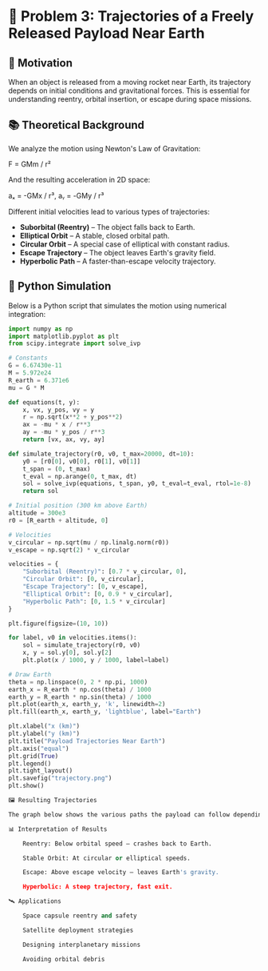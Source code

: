 # 🚀 Problem 3: Trajectories of a Freely Released Payload Near Earth

## 🎯 Motivation

When an object is released from a moving rocket near Earth, its trajectory depends on initial conditions and gravitational forces. This is essential for understanding reentry, orbital insertion, or escape during space missions.

## 📚 Theoretical Background

We analyze the motion using Newton's Law of Gravitation:

F = GMm / r²


And the resulting acceleration in 2D space:

aₓ = -GMx / r³, aᵧ = -GMy / r³


Different initial velocities lead to various types of trajectories:

- **Suborbital (Reentry)** – The object falls back to Earth.
- **Elliptical Orbit** – A stable, closed orbital path.
- **Circular Orbit** – A special case of elliptical with constant radius.
- **Escape Trajectory** – The object leaves Earth's gravity field.
- **Hyperbolic Path** – A faster-than-escape velocity trajectory.

## 🧮 Python Simulation

Below is a Python script that simulates the motion using numerical integration:

```python
import numpy as np
import matplotlib.pyplot as plt
from scipy.integrate import solve_ivp

# Constants
G = 6.67430e-11
M = 5.972e24
R_earth = 6.371e6
mu = G * M

def equations(t, y):
    x, vx, y_pos, vy = y
    r = np.sqrt(x**2 + y_pos**2)
    ax = -mu * x / r**3
    ay = -mu * y_pos / r**3
    return [vx, ax, vy, ay]

def simulate_trajectory(r0, v0, t_max=20000, dt=10):
    y0 = [r0[0], v0[0], r0[1], v0[1]]
    t_span = (0, t_max)
    t_eval = np.arange(0, t_max, dt)
    sol = solve_ivp(equations, t_span, y0, t_eval=t_eval, rtol=1e-8)
    return sol

# Initial position (300 km above Earth)
altitude = 300e3
r0 = [R_earth + altitude, 0]

# Velocities
v_circular = np.sqrt(mu / np.linalg.norm(r0))
v_escape = np.sqrt(2) * v_circular

velocities = {
    "Suborbital (Reentry)": [0.7 * v_circular, 0],
    "Circular Orbit": [0, v_circular],
    "Escape Trajectory": [0, v_escape],
    "Elliptical Orbit": [0, 0.9 * v_circular],
    "Hyperbolic Path": [0, 1.5 * v_circular]
}

plt.figure(figsize=(10, 10))

for label, v0 in velocities.items():
    sol = simulate_trajectory(r0, v0)
    x, y = sol.y[0], sol.y[2]
    plt.plot(x / 1000, y / 1000, label=label)

# Draw Earth
theta = np.linspace(0, 2 * np.pi, 1000)
earth_x = R_earth * np.cos(theta) / 1000
earth_y = R_earth * np.sin(theta) / 1000
plt.plot(earth_x, earth_y, 'k', linewidth=2)
plt.fill(earth_x, earth_y, 'lightblue', label="Earth")

plt.xlabel("x (km)")
plt.ylabel("y (km)")
plt.title("Payload Trajectories Near Earth")
plt.axis("equal")
plt.grid(True)
plt.legend()
plt.tight_layout()
plt.savefig("trajectory.png")
plt.show()

🖼️ Resulting Trajectories

The graph below shows the various paths the payload can follow depending on its initial velocity and direction:

📊 Interpretation of Results

    Reentry: Below orbital speed – crashes back to Earth.

    Stable Orbit: At circular or elliptical speeds.

    Escape: Above escape velocity – leaves Earth's gravity.

    Hyperbolic: A steep trajectory, fast exit.

🛰️ Applications

    Space capsule reentry and safety

    Satellite deployment strategies

    Designing interplanetary missions

    Avoiding orbital debris